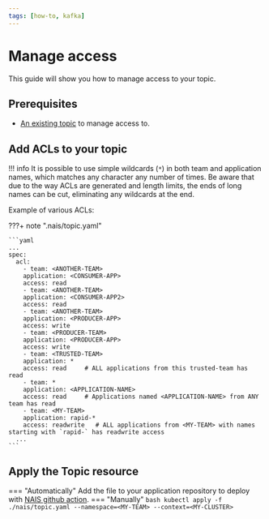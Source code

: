 ```yaml
---
tags: [how-to, kafka]
---
```


# Manage access

This guide will show you how to manage access to your topic.

## Prerequisites

- [An existing topic](create.md) to manage access to.

## Add ACLs to your topic

!!! info
    It is possible to use simple wildcards (`*`) in both team and application names, which matches any character any number of times.
    Be aware that due to the way ACLs are generated and length limits, the ends of long names can be cut, eliminating any wildcards at the end.

Example of various ACLs:

???+ note ".nais/topic.yaml"

    ```yaml
    ...
    spec:
      acl:
        - team: <ANOTHER-TEAM>
        application: <CONSUMER-APP>
        access: read
        - team: <ANOTHER-TEAM>
        application: <CONSUMER-APP2>
        access: read
        - team: <ANOTHER-TEAM>
        application: <PRODUCER-APP> 
        access: write
        - team: <PRODUCER-TEAM>
        application: <PRODUCER-APP> 
        access: write
        - team: <TRUSTED-TEAM>
        application: *
        access: read     # ALL applications from this trusted-team has read
        - team: *
        application: <APPLICATION-NAME>
        access: read     # Applications named <APPLICATION-NAME> from ANY team has read
        - team: <MY-TEAM>
        application: rapid-*
        access: readwrite   # ALL applications from <MY-TEAM> with names starting with `rapid-` has readwrite access
      ...
    ```

## Apply the Topic resource
=== "Automatically"
    Add the file to your application repository to deploy with [NAIS github action](../../../build/how-to/build-and-deploy.md).
=== "Manually"
    ```bash
    kubectl apply -f ./nais/topic.yaml --namespace=<MY-TEAM> --context=<MY-CLUSTER>
    ```
